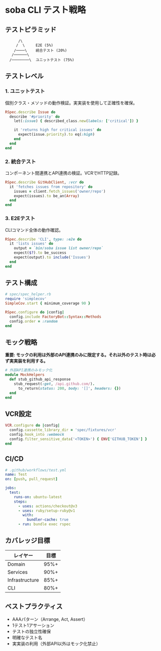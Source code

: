 # soba CLI テスト戦略

## テストピラミッド

```
      /\
     /  \     E2E (5%)
    /────\    統合テスト (20%)
   /──────\
  /────────\  ユニットテスト (75%)
```

## テストレベル

### 1. ユニットテスト

個別クラス・メソッドの動作検証。実実装を使用して正確性を確保。

```ruby
RSpec.describe Issue do
  describe '#priority' do
    let(:issue) { described_class.new(labels: ['critical']) }

    it 'returns high for critical issues' do
      expect(issue.priority).to eq(:high)
    end
  end
end
```

### 2. 統合テスト

コンポーネント間連携とAPI連携の検証。VCRでHTTP記録。

```ruby
RSpec.describe GitHubClient, :vcr do
  it 'fetches issues from repository' do
    issues = client.fetch_issues('owner/repo')
    expect(issues).to be_an(Array)
  end
end
```

### 3. E2Eテスト

CLIコマンド全体の動作確認。

```ruby
RSpec.describe 'CLI', type: :e2e do
  it 'lists issues' do
    output = `bin/soba issue list owner/repo`
    expect($?).to be_success
    expect(output).to include('Issues')
  end
end
```

## テスト構成

```ruby
# spec/spec_helper.rb
require 'simplecov'
SimpleCov.start { minimum_coverage 90 }

RSpec.configure do |config|
  config.include FactoryBot::Syntax::Methods
  config.order = :random
end
```

## モック戦略

**重要: モックの利用は外部のAPI連携のみに限定する。それ以外のテスト時は必ず実実装を利用する。**

```ruby
# 外部API連携のみモック化
module MockHelpers
  def stub_github_api_response
    stub_request(:get, /api.github.com/).
      to_return(status: 200, body: '[]', headers: {})
  end
end
```

## VCR設定

```ruby
VCR.configure do |config|
  config.cassette_library_dir = 'spec/fixtures/vcr'
  config.hook_into :webmock
  config.filter_sensitive_data('<TOKEN>') { ENV['GITHUB_TOKEN'] }
end
```

## CI/CD

```yaml
# .github/workflows/test.yml
name: Test
on: [push, pull_request]

jobs:
  test:
    runs-on: ubuntu-latest
    steps:
      - uses: actions/checkout@v3
      - uses: ruby/setup-ruby@v1
        with:
          bundler-cache: true
      - run: bundle exec rspec
```

## カバレッジ目標

| レイヤー | 目標 |
|---------|------|
| Domain | 95%+ |
| Services | 90%+ |
| Infrastructure | 85%+ |
| CLI | 80%+ |

## ベストプラクティス

- AAAパターン（Arrange, Act, Assert）
- 1テスト1アサーション
- テストの独立性確保
- 明確なテスト名
- 実実装の利用（外部API以外はモック化禁止）